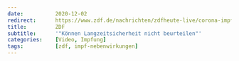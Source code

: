 ```yaml
---
date:          2020-12-02
redirect:      https://www.zdf.de/nachrichten/zdfheute-live/corona-impfstoff-zulassung-ludwig-video-100.html
title:         ZDF
subtitle:      '"Können Langzeitsicherheit nicht beurteilen"'
categories:    [Video, Impfung]
tags:          [zdf, impf-nebenwirkungen]
---
```


